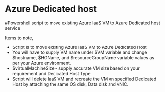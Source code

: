 # Azure Dedicated host

#Powershell script to move existing Azure IaaS VM to Azure Dedicated host service

Items to note,
* Script is to move existing Azure IaaS VM to Azure Dedicated Host
* You will have to supply VM name under $VM variable and change $hostname, $HGName, and $resourceGroupName variable values as per your Azure environment.
* $virtualMachineSize - supply accurate VM size based on your requirement and Dedicated Host Type
* Script will delete IaaS VM and recreate the VM on specified Dedicated Host by attaching the same OS disk, Data disk and vNIC.
